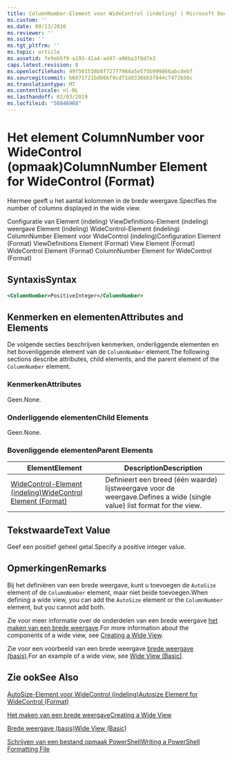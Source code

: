 ```yaml
---
title: ColumnNumber-Element voor WideControl (indeling) | Microsoft Docs
ms.custom: ''
ms.date: 09/13/2016
ms.reviewer: ''
ms.suite: ''
ms.tgt_pltfrm: ''
ms.topic: article
ms.assetid: fe9eb5f9-a193-41a4-ad47-a96ba3f8d7e3
caps.latest.revision: 8
ms.openlocfilehash: 49f501538b8f72777984a5e575b999866abcdebf
ms.sourcegitcommit: b6871f21bd666f9cd71dd336bb3f844cf472b56c
ms.translationtype: MT
ms.contentlocale: nl-NL
ms.lasthandoff: 02/03/2019
ms.locfileid: "56846968"
---
```

# <a name="columnnumber-element-for-widecontrol-format"></a><span data-ttu-id="0defe-102">Het element ColumnNumber voor WideControl (opmaak)</span><span class="sxs-lookup"><span data-stu-id="0defe-102">ColumnNumber Element for WideControl (Format)</span></span>

<span data-ttu-id="0defe-103">Hiermee geeft u het aantal kolommen in de brede weergave.</span><span class="sxs-lookup"><span data-stu-id="0defe-103">Specifies the number of columns displayed in the wide view.</span></span>

<span data-ttu-id="0defe-104">Configuratie van Element (indeling) ViewDefinitions-Element (indeling) weergave Element (indeling) WideControl-Element (indeling) ColumnNumber Element voor WideControl (indeling)</span><span class="sxs-lookup"><span data-stu-id="0defe-104">Configuration Element (Format) ViewDefinitions Element (Format) View Element (Format) WideControl Element (Format) ColumnNumber Element for WideControl (Format)</span></span>

## <a name="syntax"></a><span data-ttu-id="0defe-105">Syntaxis</span><span class="sxs-lookup"><span data-stu-id="0defe-105">Syntax</span></span>

```xml
<ColumnNumber>PositiveInteger</ColumnNumber>
```

## <a name="attributes-and-elements"></a><span data-ttu-id="0defe-106">Kenmerken en elementen</span><span class="sxs-lookup"><span data-stu-id="0defe-106">Attributes and Elements</span></span>

<span data-ttu-id="0defe-107">De volgende secties beschrijven kenmerken, onderliggende elementen en het bovenliggende element van de `ColumnNumber` element.</span><span class="sxs-lookup"><span data-stu-id="0defe-107">The following sections describe attributes, child elements, and the parent element of the `ColumnNumber` element.</span></span>

### <a name="attributes"></a><span data-ttu-id="0defe-108">Kenmerken</span><span class="sxs-lookup"><span data-stu-id="0defe-108">Attributes</span></span>

<span data-ttu-id="0defe-109">Geen.</span><span class="sxs-lookup"><span data-stu-id="0defe-109">None.</span></span>

### <a name="child-elements"></a><span data-ttu-id="0defe-110">Onderliggende elementen</span><span class="sxs-lookup"><span data-stu-id="0defe-110">Child Elements</span></span>

<span data-ttu-id="0defe-111">Geen.</span><span class="sxs-lookup"><span data-stu-id="0defe-111">None.</span></span>

### <a name="parent-elements"></a><span data-ttu-id="0defe-112">Bovenliggende elementen</span><span class="sxs-lookup"><span data-stu-id="0defe-112">Parent Elements</span></span>

|<span data-ttu-id="0defe-113">Element</span><span class="sxs-lookup"><span data-stu-id="0defe-113">Element</span></span>|<span data-ttu-id="0defe-114">Description</span><span class="sxs-lookup"><span data-stu-id="0defe-114">Description</span></span>|
|-------------|-----------------|
|[<span data-ttu-id="0defe-115">WideControl-Element (indeling)</span><span class="sxs-lookup"><span data-stu-id="0defe-115">WideControl Element (Format)</span></span>](./widecontrol-element-format.md)|<span data-ttu-id="0defe-116">Definieert een breed (één waarde) lijstweergave voor de weergave.</span><span class="sxs-lookup"><span data-stu-id="0defe-116">Defines a wide (single value) list format for the view.</span></span>|

## <a name="text-value"></a><span data-ttu-id="0defe-117">Tekstwaarde</span><span class="sxs-lookup"><span data-stu-id="0defe-117">Text Value</span></span>

<span data-ttu-id="0defe-118">Geef een positief geheel getal.</span><span class="sxs-lookup"><span data-stu-id="0defe-118">Specify a positive integer value.</span></span>

## <a name="remarks"></a><span data-ttu-id="0defe-119">Opmerkingen</span><span class="sxs-lookup"><span data-stu-id="0defe-119">Remarks</span></span>

<span data-ttu-id="0defe-120">Bij het definiëren van een brede weergave, kunt u toevoegen de `AutoSize` element of de `ColumnNumber` element, maar niet beide toevoegen.</span><span class="sxs-lookup"><span data-stu-id="0defe-120">When defining a wide view, you can add the `AutoSize` element or the `ColumnNumber` element, but you cannot add both.</span></span>

<span data-ttu-id="0defe-121">Zie voor meer informatie over de onderdelen van een brede weergave [het maken van een brede weergave](./creating-a-wide-view.md).</span><span class="sxs-lookup"><span data-stu-id="0defe-121">For more information about the components of a wide view, see [Creating a Wide View](./creating-a-wide-view.md).</span></span>

<span data-ttu-id="0defe-122">Zie voor een voorbeeld van een brede weergave [brede weergave (basis)](./wide-view-basic.md).</span><span class="sxs-lookup"><span data-stu-id="0defe-122">For an example of a wide view, see [Wide View (Basic)](./wide-view-basic.md).</span></span>

## <a name="see-also"></a><span data-ttu-id="0defe-123">Zie ook</span><span class="sxs-lookup"><span data-stu-id="0defe-123">See Also</span></span>

[<span data-ttu-id="0defe-124">AutoSize-Element voor WideControl (indeling)</span><span class="sxs-lookup"><span data-stu-id="0defe-124">Autosize Element for WideControl (Format)</span></span>](./autosize-element-for-widecontrol-format.md)

[<span data-ttu-id="0defe-125">Het maken van een brede weergave</span><span class="sxs-lookup"><span data-stu-id="0defe-125">Creating a Wide View</span></span>](./creating-a-wide-view.md)

[<span data-ttu-id="0defe-126">Brede weergave (basis)</span><span class="sxs-lookup"><span data-stu-id="0defe-126">Wide View (Basic)</span></span>](./wide-view-basic.md)

[<span data-ttu-id="0defe-127">Schrijven van een bestand opmaak PowerShell</span><span class="sxs-lookup"><span data-stu-id="0defe-127">Writing a PowerShell Formatting File</span></span>](./writing-a-powershell-formatting-file.md)
